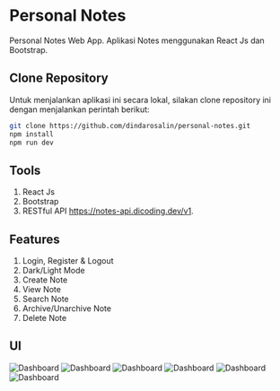 # Personal Notes

Personal Notes Web App. Aplikasi Notes menggunakan React Js dan Bootstrap.

## Clone Repository

Untuk menjalankan aplikasi ini secara lokal, silakan clone repository ini dengan menjalankan perintah berikut:

```bash
git clone https://github.com/dindarosalin/personal-notes.git
npm install
npm run dev
```

## Tools
1. React Js
2. Bootstrap
3. RESTful API https://notes-api.dicoding.dev/v1.

## Features
1. Login, Register & Logout
2. Dark/Light Mode
3. Create Note
4. View Note
5. Search Note
6. Archive/Unarchive Note
7. Delete Note

## UI
![Dashboard](public/apk-img/mobile1.png)
![Dashboard](public/apk-img/mobile2.png)
![Dashboard](public/apk-img/mobile3.png)
![Dashboard](public/apk-img/mobile4.png)
![Dashboard](public/apk-img/mobile5.png)
![Dashboard](public/apk-img/mobile6.png)
